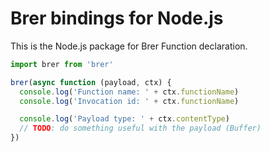 # Brer bindings for Node.js

This is the Node.js package for Brer Function declaration.

```javascript
import brer from 'brer'

brer(async function (payload, ctx) {
  console.log('Function name: ' + ctx.functionName)
  console.log('Invocation id: ' + ctx.functionName)

  console.log('Payload type: ' + ctx.contentType)
  // TODO: do something useful with the payload (Buffer)
})
```
